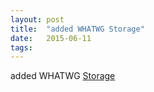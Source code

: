 ```yaml
---
layout: post
title:  "added WHATWG Storage"
date:   2015-06-11
tags:   
---
```


added WHATWG [Storage](https://storage.spec.whatwg.org/)

